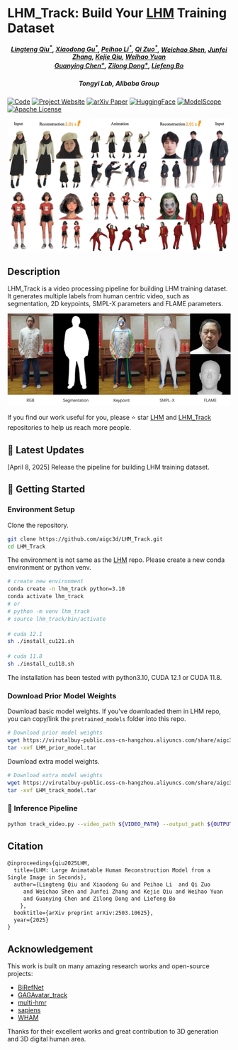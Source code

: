 # LHM_Track: Build Your [LHM](https://github.com/aigc3d/LHM) Training Dataset

#####  <p align="center"> [Lingteng Qiu<sup>*</sup>](https://lingtengqiu.github.io/), [Xiaodong Gu<sup>*</sup>](https://scholar.google.com.hk/citations?user=aJPO514AAAAJ&hl=zh-CN&oi=ao), [Peihao Li<sup>*</sup>](https://liphao99.github.io/), [Qi Zuo<sup>*</sup>](https://scholar.google.com/citations?user=UDnHe2IAAAAJ&hl=zh-CN), [Weichao Shen](https://scholar.google.com/citations?user=7gTmYHkAAAAJ&hl=zh-CN), [Junfei Zhang](https://scholar.google.com/citations?user=oJjasIEAAAAJ&hl=en), [Kejie Qiu](https://sites.google.com/site/kejieqiujack/home), [Weihao Yuan](https://weihao-yuan.com/)<br> [Guanying Chen<sup>+</sup>](https://guanyingc.github.io/), [Zilong Dong<sup>+</sup>](https://baike.baidu.com/item/%E8%91%A3%E5%AD%90%E9%BE%99/62931048), [Liefeng Bo](https://scholar.google.com/citations?user=FJwtMf0AAAAJ&hl=zh-CN)</p>
#####  <p align="center"> Tongyi Lab, Alibaba Group</p>

[![Code](https://img.shields.io/github/stars/aigc3d/LHM?label=Github%20%E2%98%85&logo=github&color=C8C)](https://github.com/aigc3d/LHM)
[![Project Website](https://img.shields.io/badge/🌐-Project_Website-blueviolet)](https://aigc3d.github.io/projects/LHM/)
[![arXiv Paper](https://img.shields.io/badge/📜-arXiv:2503-10625)](https://arxiv.org/pdf/2503.10625)
[![HuggingFace](https://img.shields.io/badge/🤗-HuggingFace_Space-blue)](https://huggingface.co/spaces/DyrusQZ/LHM)
[![ModelScope](https://img.shields.io/badge/%20ModelScope%20-Space-blue)](https://modelscope.cn/studios/Damo_XR_Lab/Motionshop2) 
[![Apache License](https://img.shields.io/badge/📃-CC--BY--NC--SA--4.0-929292)](https://creativecommons.org/licenses/by-nc-sa/4.0/legalcode.txt)


<p align="center">
  <img src="./assets/LHM_teaser.png" heihgt="100%">
</p>

## Description
LHM_Track is a video processing pipeline for building LHM training dataset. It generates multiple labels from human centric video, such as segmentation, 2D keypoints, SMPL-X parameters and FLAME parameters.

<p align="center">
  <img src="./assets/demo.jpg" heihgt="100%">
</p>


If you find our work useful for you, please ⭐ star [LHM](https://github.com/aigc3d/LHM) and [LHM_Track](https://github.com/aigc3d/LHM_Track) repositories to help us reach more people.

## 📢 Latest Updates
[April 8, 2025] Release the pipeline for building LHM training dataset.



## 🚀 Getting Started



### Environment Setup
Clone the repository.
```bash
git clone https://github.com/aigc3d/LHM_Track.git
cd LHM_Track
```

The environment is not same as the [LHM](https://github.com/aigc3d/LHM) repo. Please create a new conda environment or python venv.
```bash 
# create new environment
conda create -n lhm_track python=3.10
conda activate lhm_track
# or
# python -m venv lhm_track
# source lhm_track/bin/activate

# cuda 12.1
sh ./install_cu121.sh

# cuda 11.8
sh ./install_cu118.sh
```
The installation has been tested with python3.10, CUDA 12.1 or CUDA 11.8.



### Download Prior Model Weights 
Download basic model weights. If you've downloaded them in LHM repo, you can copy/link the `pretrained_models` folder into this repo.
```bash
# Download prior model weights
wget https://virutalbuy-public.oss-cn-hangzhou.aliyuncs.com/share/aigc3d/data/LHM/LHM_prior_model.tar 
tar -xvf LHM_prior_model.tar 
```

Download extra model weights.
```bash
# Download extra model weights
wget https://virutalbuy-public.oss-cn-hangzhou.aliyuncs.com/share/aigc3d/data/LHM/LHM_track_model.tar 
tar -xvf LHM_track_model.tar 
```


### 🏃 Inference Pipeline
```bash
python track_video.py --video_path ${VIDEO_PATH} --output_path ${OUTPUT_PATH}
```





## Citation 
```
@inproceedings{qiu2025LHM,
  title={LHM: Large Animatable Human Reconstruction Model from a Single Image in Seconds},
  author={Lingteng Qiu and Xiaodong Gu and Peihao Li  and Qi Zuo
     and Weichao Shen and Junfei Zhang and Kejie Qiu and Weihao Yuan
     and Guanying Chen and Zilong Dong and Liefeng Bo 
    },
  booktitle={arXiv preprint arXiv:2503.10625},
  year={2025}
}
```

## Acknowledgement
This work is built on many amazing research works and open-source projects:
- [BiRefNet](https://github.com/ZhengPeng7/BiRefNet)
- [GAGAvatar_track](https://github.com/xg-chu/GAGAvatar_track/)
- [multi-hmr](https://github.com/naver/multi-hmr)
- [sapiens](https://github.com/facebookresearch/sapiens)
- [WHAM](https://github.com/yohanshin/WHAM)

Thanks for their excellent works and great contribution to 3D generation and 3D digital human area.

